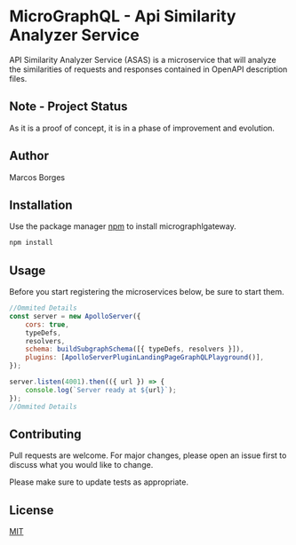 # MicroGraphQL - Api Similarity Analyzer Service

API Similarity Analyzer Service (ASAS) is a microservice that will analyze the similarities of requests and responses contained in OpenAPI description files.

## Note - Project Status

As it is a proof of concept, it is in a phase of improvement and evolution.

## Author

Marcos Borges

## Installation

Use the package manager [npm](https://www.npmjs.com) to install micrographlgateway.

```bash
npm install
```

## Usage

Before you start registering the microservices below, be sure to start them.

```javascript
//Ommited Details
const server = new ApolloServer({
	cors: true,
	typeDefs,
	resolvers,
	schema: buildSubgraphSchema([{ typeDefs, resolvers }]),
	plugins: [ApolloServerPluginLandingPageGraphQLPlayground()],
});

server.listen(4001).then(({ url }) => {
	console.log(`Server ready at ${url}`);
});
//Ommited Details
```

## Contributing

Pull requests are welcome. For major changes, please open an issue first to discuss what you would like to change.

Please make sure to update tests as appropriate.

## License

[MIT](https://choosealicense.com/licenses/mit/)
